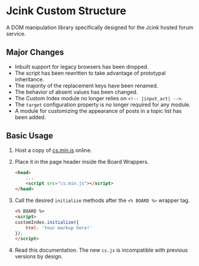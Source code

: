 # Jcink Custom Structure
A DOM manipulation library specifically designed for the Jcink hosted forum service.

## Major Changes
* Inbuilt support for legacy browsers has been dropped.
* The script has been rewritten to take advantage of prototypal inheritance.
* The majority of the replacement keys have been renamed.
* The behavior of absent values has been changed.
* The Custom Index module no longer relies on `<!-- |input_act| -->`.
* The `target` configuration property is no longer required for any module.
* A module for customizing the appearance of posts in a topic list has been added.

## Basic Usage
1. Host a copy of [cs.min.js](https://github.com/ConnorWiseman/jcink-custom-structure/blob/master/src/cs.min.js) online.
2. Place it in the page header inside the Board Wrappers.

   ```html
   <head>
       ...
       <script src="cs.min.js"></script>
   </head>
   ```
3. Call the desired `initialize` methods after the `<% BOARD %>` wrapper tag.

   ```html
   <% BOARD %>
   <script>
   customIndex.initialize({
       html: 'Your markup here!'
   });
   </script>
   ```
4. Read this documentation. The new `cs.js` is incompatible with previous versions by design.